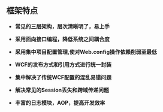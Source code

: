 ##  框架特点

* **常见的三层架构，层次清晰明了，易上手**
 
* **采用面向接口编程，降低系统之间耦合度**

* **采用集中项目配置管理,使对Web.config操作依赖削弱至最低**

* **WCF的发布方式和引用方式进行统一封装**

* **集中解决了传统WCF配置的混乱易错问题**
 
* **解决常见的Session丢失和跨域传递问题**

* **丰富的日志模块，AOP，提高开发效率**


